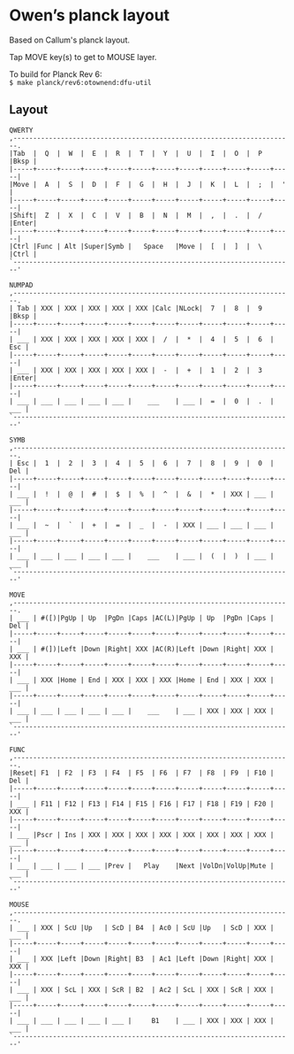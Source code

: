 # Owen’s planck layout

Based on Callum's planck layout.

Tap MOVE key(s) to get to MOUSE layer.

To build for Planck Rev 6:  
`$ make planck/rev6:otownend:dfu-util`

## Layout

    QWERTY
    ,-----------------------------------------------------------------------.
    |Tab  |  Q  |  W  |  E  |  R  |  T  |  Y  |  U  |  I  |  O  |  P  |Bksp |
    |-----+-----+-----+-----+-----+-----+-----+-----+-----+-----+-----+-----|
    |Move |  A  |  S  |  D  |  F  |  G  |  H  |  J  |  K  |  L  |  ;  |  '  |
    |-----+-----+-----+-----+-----+-----+-----+-----+-----+-----+-----+-----|
    |Shift|  Z  |  X  |  C  |  V  |  B  |  N  |  M  |  ,  |  .  |  /  |Enter|
    |-----+-----+-----+-----+-----+-----+-----+-----+-----+-----+-----+-----|
    |Ctrl |Func | Alt |Super|Symb |   Space   |Move |  [  |  ]  |  \  |Ctrl |
    `-----------------------------------------------------------------------'
    
    NUMPAD
    ,-----------------------------------------------------------------------.
    | Tab | XXX | XXX | XXX | XXX | XXX |Calc |NLock|  7  |  8  |  9  |Bksp |
    |-----+-----+-----+-----+-----+-----+-----+-----+-----+-----+-----+-----|
    | ___ | XXX | XXX | XXX | XXX | XXX |  /  |  *  |  4  |  5  |  6  | Esc |
    |-----+-----+-----+-----+-----+-----+-----+-----+-----+-----+-----+-----|
    | ___ | XXX | XXX | XXX | XXX | XXX |  -  |  +  |  1  |  2  |  3  |Enter|
    |-----+-----+-----+-----+-----+-----+-----+-----+-----+-----+-----+-----|
    | ___ | ___ | ___ | ___ | ___ |    ___    | ___ |  =  |  0  |  .  | ___ |
    `-----------------------------------------------------------------------'

    SYMB
    ,-----------------------------------------------------------------------.
    | Esc |  1  |  2  |  3  |  4  |  5  |  6  |  7  |  8  |  9  |  0  | Del |
    |-----+-----+-----+-----+-----+-----+-----+-----+-----+-----+-----+-----|
    | ___ |  !  |  @  |  #  |  $  |  %  |  ^  |  &  |  *  | XXX | ___ | ___ |
    |-----+-----+-----+-----+-----+-----+-----+-----+-----+-----+-----+-----|
    | ___ |  ~  |  `  |  +  |  =  |  _  |  -  | XXX | ___ | ___ | ___ | ___ |
    |-----+-----+-----+-----+-----+-----+-----+-----+-----+-----+-----+-----|
    | ___ | ___ | ___ | ___ | ___ |    ___    | ___ |  (  |  )  | ___ | ___ |
    `-----------------------------------------------------------------------'
    
    MOVE
    ,-----------------------------------------------------------------------.
    | ___ | #([)|PgUp | Up  |PgDn |Caps |AC(L)|PgUp | Up  |PgDn |Caps | Del |
    |-----+-----+-----+-----+-----+-----+-----+-----+-----+-----+-----+-----|
    | ___ | #(])|Left |Down |Right| XXX |AC(R)|Left |Down |Right| XXX | XXX |
    |-----+-----+-----+-----+-----+-----+-----+-----+-----+-----+-----+-----|
    | ___ | XXX |Home | End | XXX | XXX | XXX |Home | End | XXX | XXX | ___ |
    |-----+-----+-----+-----+-----+-----+-----+-----+-----+-----+-----+-----|
    | ___ | ___ | ___ | ___ | ___ |    ___    | ___ | XXX | XXX | XXX | ___ |
    `-----------------------------------------------------------------------'
    
    FUNC
    ,-----------------------------------------------------------------------.
    |Reset| F1  | F2  | F3  | F4  | F5  | F6  | F7  | F8  | F9  | F10 | Del |
    |-----+-----+-----+-----+-----+-----+-----+-----+-----+-----+-----+-----|
    | ___ | F11 | F12 | F13 | F14 | F15 | F16 | F17 | F18 | F19 | F20 | XXX |
    |-----+-----+-----+-----+-----+-----+-----+-----+-----+-----+-----+-----|
    | ___ |Pscr | Ins | XXX | XXX | XXX | XXX | XXX | XXX | XXX | XXX | ___ |
    |-----+-----+-----+-----+-----+-----+-----+-----+-----+-----+-----+-----|
    | ___ | ___ | ___ | ___ |Prev |   Play    |Next |VolDn|VolUp|Mute | ___ |
    `-----------------------------------------------------------------------'
    
    MOUSE
    ,-----------------------------------------------------------------------.
    | ___ | XXX | ScU |Up   | ScD | B4  | Ac0 | ScU |Up   | ScD | XXX | ___ |
    |-----+-----+-----+-----+-----+-----+-----+-----+-----+-----+-----+-----|
    | ___ | XXX |Left |Down |Right| B3  | Ac1 |Left |Down |Right| XXX | XXX |
    |-----+-----+-----+-----+-----+-----+-----+-----+-----+-----+-----+-----|
    | ___ | XXX | ScL | XXX | ScR | B2  | Ac2 | ScL | XXX | ScR | XXX | ___ |
    |-----+-----+-----+-----+-----+-----+-----+-----+-----+-----+-----+-----|
    | ___ | ___ | ___ | ___ | ___ |     B1    | ___ | XXX | XXX | XXX | ___ |
    `-----------------------------------------------------------------------'
